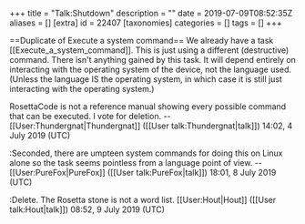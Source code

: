 +++
title = "Talk:Shutdown"
description = ""
date = 2019-07-09T08:52:35Z
aliases = []
[extra]
id = 22407
[taxonomies]
categories = []
tags = []
+++

==Duplicate of Execute a system command==
We already have a task [[Execute_a_system_command]]. This is just using a different (destructive) command. There isn't anything gained by this task. It will depend entirely on interacting with the operating system of the device, not the language used. (Unless the language IS the operating system, in which case it is still just interacting with the operating system.)

RosettaCode is not a reference manual showing every possible command that can be executed. I vote for deletion. --[[User:Thundergnat|Thundergnat]] ([[User talk:Thundergnat|talk]]) 14:02, 4 July 2019 (UTC)

:Seconded, there are umpteen system commands for doing this on Linux alone so the task seems pointless from a language point of view. --[[User:PureFox|PureFox]] ([[User talk:PureFox|talk]]) 18:01, 8 July 2019 (UTC)

:Delete. The Rosetta stone is not a word list. [[User:Hout|Hout]] ([[User talk:Hout|talk]]) 08:52, 9 July 2019 (UTC)
